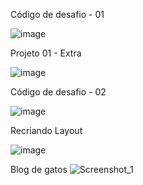 Código de desafio - 01

![image](https://github.com/LucasRomani/projeto-01-rocketseat/assets/108637297/ce6edaa8-205f-46c0-af6e-38bc6d8455c7)



Projeto 01 - Extra

![image](https://github.com/LucasRomani/projeto-01-rocketseat/assets/108637297/f51c1cd1-d029-4d23-b29c-4fbb0f674f97)


Código de desafio - 02

![image](https://github.com/LucasRomani/projeto-01-rocketseat/assets/108637297/b8cc55fe-9c3d-4174-b748-0ba08d067801)

Recriando Layout


![image](https://github.com/LucasRomani/projeto-01-rocketseat/assets/108637297/1bd77da2-0eb5-4c5b-8c0b-bf2df01483d4)

Blog de gatos
![Screenshot_1](https://github.com/LucasRomani/projeto-01-rocketseat/assets/108637297/f984da35-d00d-43ee-a89a-a58c44084fc6)

